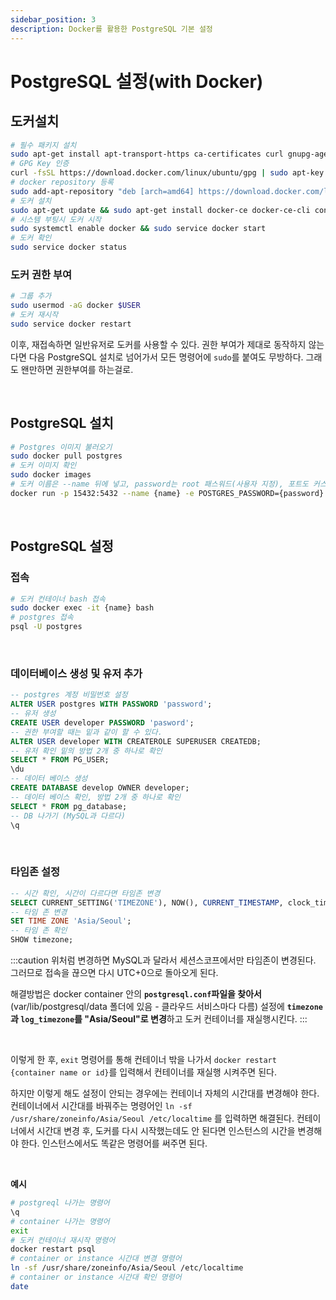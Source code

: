 ```yaml
---
sidebar_position: 3
description: Docker를 활용한 PostgreSQL 기본 설정
---
```


# PostgreSQL 설정(with Docker)

## 도커설치

```bash
# 필수 패키지 설치
sudo apt-get install apt-transport-https ca-certificates curl gnupg-agent software-properties-common
# GPG Key 인증
curl -fsSL https://download.docker.com/linux/ubuntu/gpg | sudo apt-key add -
# docker repository 등록
sudo add-apt-repository "deb [arch=amd64] https://download.docker.com/linux/ubuntu $(lsb_release -cs) stable"
# 도커 설치
sudo apt-get update && sudo apt-get install docker-ce docker-ce-cli containerd.io
# 시스템 부팅시 도커 시작
sudo systemctl enable docker && sudo service docker start
# 도커 확인
sudo service docker status
```

### 도커 권한 부여

``` bash
# 그룹 추가
sudo usermod -aG docker $USER 
# 도커 재시작
sudo service docker restart
```

이후, 재접속하면 일반유저로 도커를 사용할 수 있다. 권한 부여가 제대로 동작하지 않는다면 다음 PostgreSQL 설치로 넘어가서 모든 명령어에 `sudo`를 붙여도 무방하다. 그래도 왠만하면 권한부여를 하는걸로.

<br />

## PostgreSQL 설치

```bash
# Postgres 이미지 불러오기
sudo docker pull postgres
# 도커 이미지 확인
sudo docker images
# 도커 이름은 --name 뒤에 넣고, password는 root 패스워드(사용자 지정), 포트도 커스텀 가능
docker run -p 15432:5432 --name {name} -e POSTGRES_PASSWORD={password} -d postgres
```

<br />

## PostgreSQL 설정

### 접속

```bash
# 도커 컨테이너 bash 접속
sudo docker exec -it {name} bash
# postgres 접속
psql -U postgres
```

<br />

### 데이터베이스 생성 및 유저 추가

```sql
-- postgres 계정 비밀번호 설정
ALTER USER postgres WITH PASSWORD 'password';
-- 유저 생성
CREATE USER developer PASSWORD 'pasword';
-- 권한 부여할 때는 밑과 같이 할 수 있다.
ALTER USER developer WITH CREATEROLE SUPERUSER CREATEDB;
-- 유저 확인 밑의 방법 2개 중 하나로 확인
SELECT * FROM PG_USER;
\du
-- 데이터 베이스 생성
CREATE DATABASE develop OWNER developer;
-- 데이터 베이스 확인, 방법 2개 중 하나로 확인
SELECT * FROM pg_database;
-- DB 나가기 (MySQL과 다르다)
\q
```

<br />

### 타임존 설정

```sql
-- 시간 확인, 시간이 다르다면 타임존 변경
SELECT CURRENT_SETTING('TIMEZONE'), NOW(), CURRENT_TIMESTAMP, clock_timestamp();
-- 타임 존 변경
SET TIME ZONE 'Asia/Seoul';
-- 타임 존 확인
SHOW timezone;
```

:::caution
위처럼 변경하면 MySQL과 달라서 세션스코프에서만 타임존이 변경된다. 그러므로 접속을 끊으면 다시 UTC+0으로 돌아오게 된다.

해결방법은 docker container 안의 **`postgresql.conf`파일을 찾아서**(var/lib/postgresql/data 폴더에 있음 - 클라우드 서비스마다 다름) 설정에 **`timezone`과 `log_timezone`를 "Asia/Seoul"로 변경**하고 도커 컨테이너를 재실행시킨다.
:::

<br />

이렇게 한 후, `exit` 명령어를 통해 컨테이너 밖을 나가서 `docker restart {container name or id}`를 입력해서 컨테이너를 재실행 시켜주면 된다.

하지만 이렇게 해도 설정이 안되는 경우에는 컨테이너 자체의 시간대를 변경해야 한다. 컨테이너에서 시간대를 바꿔주는 명령어인 `ln -sf /usr/share/zoneinfo/Asia/Seoul /etc/localtime` 를 입력하면 해결된다. 컨테이너에서 시간대 변경 후, 도커를 다시 시작했는데도 안 된다면 인스턴스의 시간을 변경해야 한다. 인스턴스에서도 똑같은 명령어를 써주면 된다.

<br />

**예시**
```bash
# postgreql 나가는 명령어
\q
# container 나가는 명령어
exit
# 도커 컨테이너 재시작 명령어
docker restart psql
# container or instance 시간대 변경 명령어
ln -sf /usr/share/zoneinfo/Asia/Seoul /etc/localtime
# container or instance 시간대 확인 명령어
date
```

<br />